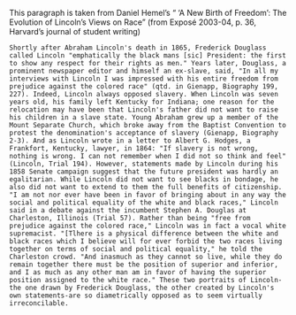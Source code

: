 This paragraph is taken from Daniel Hemel’s “ ‘A New Birth of Freedom’: The Evolution of Lincoln’s Views on Race” (from Exposé 2003-04, p. 36, Harvard’s journal of student writing)


	Shortly after Abraham Lincoln's death in 1865, Frederick Douglass  called Lincoln "emphatically the black mans [sic] President: the first  to show any respect for their rights as men." Years later, Douglass, a prominent newspaper editor and himself an ex-slave, said, "In all my interviews with Lincoln I was impressed with his entire freedom from prejudice against the colored race" (qtd. in Gienapp, Biography 199, 227). Indeed, Lincoln always opposed slavery. When Lincoln was seven years old, his family left Kentucky for Indiana; one reason for the relocation may have been that Lincoln's father did not want to raise his children in a slave state. Young Abraham grew up a member of the Mount Separate Church, which broke away from the Baptist Convention to protest the denomination's acceptance of slavery (Gienapp, Biography 2-3). And as Lincoln wrote in a letter to Albert G. Hodges, a Frankfort, Kentucky, lawyer, in 1864: "If slavery is not wrong, nothing is wrong. I can not remember when I did not so think and feel" (Lincoln, Trial 194). However, statements made by Lincoln during his 1858 Senate campaign suggest that the future president was hardly an egalitarian. While Lincoln did not want to see blacks in bondage, he also did not want to extend to them the full benefits of citizenship. "I am not nor ever have been in favor of bringing about in any way the social and political equality of the white and black races," Lincoln said in a debate against the incumbent Stephen A. Douglas at Charleston, Illinois (Trial 57). Rather than being "free from prejudice against the colored race," Lincoln was in fact a vocal white supremacist. "[Tlhere is a physical difference between the white and black races which I believe will for ever forbid the two races living together on terms of social and political equality," he told the Charleston crowd. "And inasmuch as they cannot so live, while they do remain together there must be the position of superior and inferior, and I as much as any other man am in favor of having the superior position assigned to the white race." These two portraits of Lincoln-the one drawn by Frederick Douglass, the other created by Lincoln's own statements-are so diametrically opposed as to seem virtually irreconcilable.



